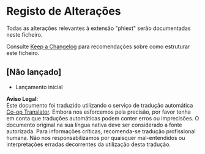 <!--
CO_OP_TRANSLATOR_METADATA:
{
  "original_hash": "bd0afcb627d5754038537758315cbad7",
  "translation_date": "2025-07-16T17:24:52+00:00",
  "source_file": "code/09.UpdateSamples/Aug/vscode/phiext/CHANGELOG.md",
  "language_code": "pt"
}
-->
# Registo de Alterações

Todas as alterações relevantes à extensão "phiext" serão documentadas neste ficheiro.

Consulte [Keep a Changelog](http://keepachangelog.com/) para recomendações sobre como estruturar este ficheiro.

## [Não lançado]

- Lançamento inicial

**Aviso Legal**:  
Este documento foi traduzido utilizando o serviço de tradução automática [Co-op Translator](https://github.com/Azure/co-op-translator). Embora nos esforcemos pela precisão, por favor tenha em conta que traduções automáticas podem conter erros ou imprecisões. O documento original na sua língua nativa deve ser considerado a fonte autorizada. Para informações críticas, recomenda-se tradução profissional humana. Não nos responsabilizamos por quaisquer mal-entendidos ou interpretações erradas decorrentes da utilização desta tradução.